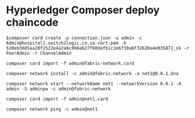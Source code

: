 # Hyperledger Composer deploy chaincode
`$composer card create -p connection.json -u admin -c Admin@hospital1.switch2logic.co.za-cert.pem -k 520eb3685aa20f2522e4a2a6c9b6e627fb0defb1c2e6f30a6f32620a4e035871_sk -r PeerAdmin -r ChannelAdmin` <br />

`composer card import -f admin@fabric-network.card` <br />

`composer network install -c admin@fabric-network -a net1@0.0.1.bna` <br />

`composer network start --networkName net1 --networkVersion 0.0.1 -A admin -S adminpw -c admin@fabric-network` <br />

`composer card import -f admin@net1.card` <br />

`composer network ping -c admin@net1` <br />
